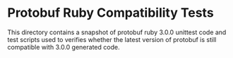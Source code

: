 # Protobuf Ruby Compatibility Tests

This directory contains a snapshot of protobuf ruby 3.0.0 unittest code and
test scripts used to verifies whether the latest version of protobuf is
still compatible with 3.0.0 generated code.
